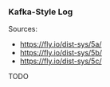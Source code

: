 ### Kafka-Style Log

Sources:
- https://fly.io/dist-sys/5a/
- https://fly.io/dist-sys/5b/
- https://fly.io/dist-sys/5c/

TODO
